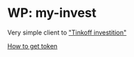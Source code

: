 # WP: my-invest
Very simple client to ["Tinkoff investition"](https://github.com/TinkoffCreditSystems/invest-openapi/)

[How to get token](https://tinkoffcreditsystems.github.io/invest-openapi/auth/)
